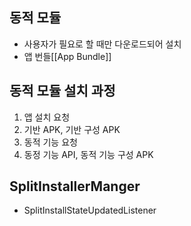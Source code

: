 ## 동적 모듈
- 사용자가 필요로 할 때만 다운로드되어 설치
- 앱 번들[[App Bundle]]

## 동적 모듈 설치 과정
1. 앱 설치 요청
2. 기반 APK, 기반 구성 APK
3. 동적 기능 요청
4. 동정 기능 API, 동적 기능 구성 APK

## SplitInstallerManger
- SplitInstallStateUpdatedListener
